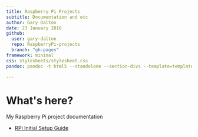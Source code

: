 ```yaml
---
title: Raspberry Pi Projects
subtitle: Documentation and etc
author: Gary Dalton
date: 23 January 2016
github:
  user: gary-dalton
  repo: RaspberryPi-projects
  branch: "gh-pages"
framework: minimal
css: stylesheets/stylesheet.css
pandoc: pandoc -t html5 --standalone --section-divs --template=template_github.html index.md -o index.html

---
```


# What's here?

My Raspberry Pi project documentation

- [RPi Initial Setup Guide](rpi_initial_setup)
